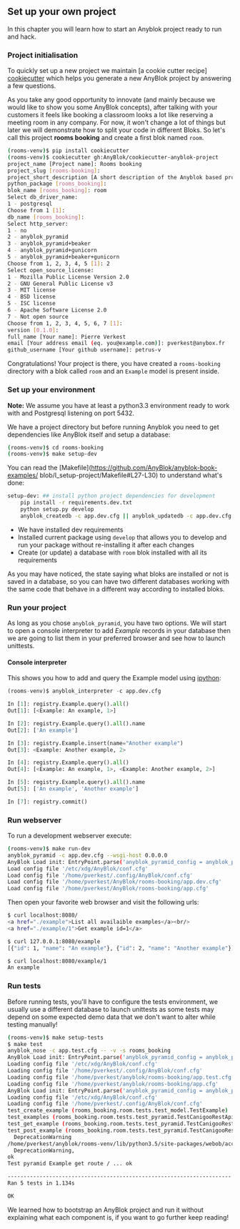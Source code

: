 ## Set up your own project

In this chapter you will learn how to start an Anyblok project ready to
run and hack.

### Project initialisation

To quickly set up a new project we maintain [a cookie cutter recipe]
[cookiecutter] which helps you generate a new AnyBlok project by
answering a few questions.

As you take any good opportunity to innovate (and mainly because we would like to show you
some AnyBlok concepts), after talking with your customers it feels like booking a classroom looks
a lot like reserving a meeting room in any company. For now,
it won't change a lot of things but later we will demonstrate how to split your 
code in different Bloks. 
So let's call this project **rooms booking** and create a first blok named  ``room``.

```bash
(rooms-venv)$ pip install cookiecutter
(rooms-venv)$ cookiecutter gh:AnyBlok/cookiecutter-anyblok-project
project_name [Project name]: Rooms booking
project_slug [rooms-booking]: 
project_short_description [A short description of the Anyblok based project]: Anyblok service to manage (class)rooms reservation       
python_package [rooms_booking]: 
blok_name [rooms_booking]: room
Select db_driver_name:
1 - postgresql
Choose from 1 [1]: 
db_name [rooms_booking]: 
Select http_server:
1 - no
2 - anyblok_pyramid
3 - anyblok_pyramid+beaker
4 - anyblok_pyramid+gunicorn
5 - anyblok_pyramid+beaker+gunicorn
Choose from 1, 2, 3, 4, 5 [1]: 2
Select open_source_license:
1 - Mozilla Public License Version 2.0
2 - GNU General Public License v3
3 - MIT license
4 - BSD license
5 - ISC license
6 - Apache Software License 2.0
7 - Not open source
Choose from 1, 2, 3, 4, 5, 6, 7 [1]: 
version [0.1.0]: 
full_name [Your name]: Pierre Verkest
email [Your address email (eq. you@example.com)]: pverkest@anybox.fr
github_username [Your github username]: petrus-v
```

Congratulations! Your project is there, you have created a ``rooms-booking``
directory with a blok called ``room`` and an ``Example`` model is present inside.


### Set up your environment

**Note:** We assume you have at least a python3.3 environment ready to work
with and Postgresql listening on port 5432.

We have a project directory but before running Anyblok you need
to get dependencies like AnyBlok itself and setup a database:

```bash
(rooms-venv)$ cd rooms-booking
(rooms-venv)$ make setup-dev
```

You can read the [Makefile](https://github.com/AnyBlok/anyblok-book-examples/
blob/I_setup-project/Makefile#L27-L30) to understand what's done:

```bash
setup-dev: ## install python project dependencies for development
    pip install -r requirements.dev.txt
    python setup.py develop
    anyblok_createdb -c app.dev.cfg || anyblok_updatedb -c app.dev.cfg
```

- We have installed dev requirements
- Installed current package using ``develop`` that allows you to develop and run
  your package without re-installing it after each changes
- Create (or update) a database with ``room`` blok installed with all
  its requirements

As you may have noticed, the state saying what bloks are installed or not
is saved in a database, so you can have two different databases working
with the same code that behave in a different way according to installed bloks.

### Run your project

As long as you chose ``anyblok_pyramid``, you have two options. We will start
to open a console interpreter to add *Example* records in your database then
we are going to list them in your preferred browser and see how to launch
unittests.


#### Console interpreter

This shows you how to add and query the Example model using [ipython](
https://ipython.org/index.html):

```python
(rooms-venv)$ anyblok_interpreter -c app.dev.cfg

In [1]: registry.Example.query().all()
Out[1]: [<Example: An example, 1>]

In [2]: registry.Example.query().all().name
Out[2]: ['An example']

In [3]: registry.Example.insert(name="Another example")
Out[3]: <Example: Another example, 2>

In [4]: registry.Example.query().all()
Out[4]: [<Example: An example, 1>, <Example: Another example, 2>]

In [5]: registry.Example.query().all().name
Out[5]: ['An example', 'Another example']

In [7]: registry.commit()
```

### Run webserver

To run a development webserver execute:

```bash
(rooms-venv)$ make run-dev
anyblok_pyramid -c app.dev.cfg --wsgi-host 0.0.0.0
AnyBlok Load init: EntryPoint.parse('anyblok_pyramid_config = anyblok_pyramid:anyblok_init_config')
Load config file '/etc/xdg/AnyBlok/conf.cfg'
Load config file '/home/pverkest/.config/AnyBlok/conf.cfg'
Load config file '/home/pverkest/AnyBlok/rooms-booking/app.dev.cfg'
Load config file '/home/pverkest/AnyBlok/rooms-booking/app.cfg'
```

Then open your favorite web browser and visit the following urls:

```bash
$ curl localhost:8080/
<a href="./example">List all availaible examples</a><br/>
<a href="./example/1">Get example id=1</a>

$ curl 127.0.0.1:8080/example
[{"id": 1, "name": "An example"}, {"id": 2, "name": "Another example"}]

$ curl localhost:8080/example/1
An example
```

### Run tests

Before running tests, you'll have to configure the tests environment, we usually
use a different database to launch unittests as some tests may depend on
some expected demo data that we don't want to alter while testing manually!

```bash
(rooms-venv)$ make setup-tests
$ make test
anyblok_nose -c app.test.cfg -- -v -s rooms_booking
AnyBlok Load init: EntryPoint.parse('anyblok_pyramid_config = anyblok_pyramid:anyblok_init_config')
Loading config file '/etc/xdg/AnyBlok/conf.cfg'
Loading config file '/home/pverkest/.config/AnyBlok/conf.cfg'
Loading config file '/home/pverkest/anyblok/rooms-booking/app.test.cfg'
Loading config file '/home/pverkest/anyblok/rooms-booking/app.cfg'
AnyBlok Load init: EntryPoint.parse('anyblok_pyramid_config = anyblok_pyramid:anyblok_init_config')
Loading config file '/etc/xdg/AnyBlok/conf.cfg'
Loading config file '/home/pverkest/.config/AnyBlok/conf.cfg'
test_create_example (rooms_booking.room.tests.test_model.TestExample) ... ok
test_examples (rooms_booking.room.tests.test_pyramid.TestCanigooRestApi) ... ok
test_get_example (rooms_booking.room.tests.test_pyramid.TestCanigooRestApi) ... ok
test_post_example (rooms_booking.room.tests.test_pyramid.TestCanigooRestApi) ... /home/pverkest/anyblok/rooms-venv/lib/python3.5/site-packages/webob/acceptparse.py:1088: DeprecationWarning: The MIMEAccept class has been replaced by webob.acceptparse.create_accept_header. This compatibility shim will be deprecated in a future version of WebOb.
  DeprecationWarning
/home/pverkest/anyblok/rooms-venv/lib/python3.5/site-packages/webob/acceptparse.py:972: DeprecationWarning: The behavior of AcceptValidHeader.best_match is currently being maintained for backward compatibility, but it will be deprecated in the future, as it does not conform to the RFC.
  DeprecationWarning,
ok
Test pyramid Example get route / ... ok

----------------------------------------------------------------------
Ran 5 tests in 1.134s

OK

```

We learned how to bootstrap an AnyBlok project and run it without explaining
what each component is, if you want to go further keep reading!


[cookiecutter]: https://github.com/AnyBlok/cookiecutter-anyblok-project
